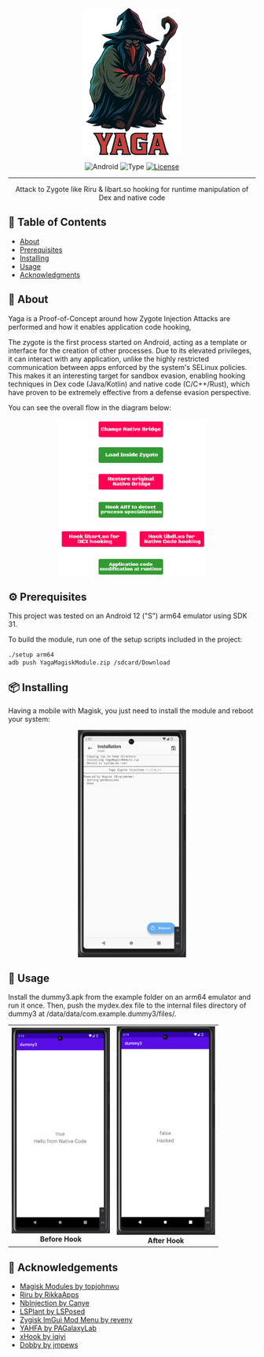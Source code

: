 <p align="center">
  <img src="./gitResources/logo.png" alt="Project logo" width="200" height="300" style="margin:0;padding:0;display:block;">
</p>

<div align="center">

![Android](https://img.shields.io/badge/Android-34A853?style=flat&logo=android&logoColor=white)
![Type](https://img.shields.io/badge/type-Proof_of_Concept-blueviolet)
[![License](https://img.shields.io/badge/license-MIT-blue.svg)](/LICENSE)

</div>

---

<p align="center"> Attack to Zygote like Riru & libart.so hooking for runtime manipulation of Dex and native code
    <br> 
</p>

## 📝 Table of Contents

- [About](#about)
- [Prerequisites](#about)
- [Installing](#getting_started)
- [Usage](#usage)
- [Acknowledgments](#acknowledgement)

## 🧐 About <a name = "about"></a>

Yaga is a Proof-of-Concept around how Zygote Injection Attacks are performed and how it enables application code hooking,

The zygote is the first process started on Android, acting as a template or interface for the creation of other processes. Due to its elevated privileges, it can interact with any application, unlike the highly restricted communication between apps enforced by the system's SELinux policies. This makes it an interesting target for sandbox evasion, enabling hooking techniques in Dex code (Java/Kotlin) and native code (C/C++/Rust), which have proven to be extremely effective from a defense evasion perspective.

You can see the overall flow in the diagram below:
<div align="center">
  <img src="./gitResources/YagaDiagram.png" alt="Screenshot" width="300" style="margin:0;padding:0;display:block;">
</div>

## ⚙️ Prerequisites

This project was tested on an Android 12 ("S") arm64 emulator using SDK 31.

To build the module, run one of the setup scripts included in the project:
```
./setup arm64
adb push YagaMagiskModule.zip /sdcard/Download
```

## 📦 Installing

Having a mobile with Magisk, you just need to install the module and reboot your system:
<div align="center">
  <img src="./gitResources/install.png" alt="Screenshot" width="220" style="margin:0;padding:0;display:block;">
</div>

## 🚀 Usage <a name="usage"></a>

Install the dummy3.apk from the example folder on an arm64 emulator and run it once. Then, push the mydex.dex file to the internal files directory of dummy3 at /data/data/com.example.dummy3/files/.

<table align="center">
  <tr>
    <td align="center"><img src="./gitResources/before.png" width="200"><br><b>Before Hook</b></td>
    <td align="center"><img src="./gitResources/after.png" width="200"><br><b>After Hook</b></td>
  </tr>
</table>

## 🎉 Acknowledgements <a name = "acknowledgement"></a>

- [Magisk Modules by topjohnwu](https://topjohnwu.github.io/Magisk/guides.html)
- [Riru by RikkaApps](https://github.com/RikkaApps/Riru)
- [NbInjection by Canye](https://github.com/canyie/NbInjection?tab=readme-ov-file)
- [LSPlant by LSPosed](https://github.com/LSPosed/LSPlant)
- [Zygisk ImGui Mod Menu by reveny](https://github.com/reveny/Zygisk-ImGui-Mod-Menu)
- [YAHFA by PAGalaxyLab](https://github.com/PAGalaxyLab/YAHFA)
- [xHook by iqiyi](https://github.com/iqiyi/xHook)
- [Dobby by jmpews](https://github.com/jmpews/Dobby)